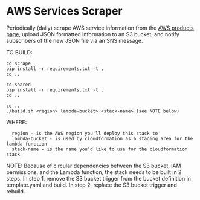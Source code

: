 # AWS Services Scraper
Periodically (daily) scrape AWS service information from the [AWS products page](https://aws.amazon.com/products/), upload JSON formatted information to an S3 bucket, and notify subscribers of the new JSON file via an SNS message. 


TO BUILD:
```
cd scrape
pip install -r requirements.txt -t .
cd ..

cd shared
pip install -r requirements.txt -t .
cd ..

cd ..
./build.sh <region> lambda-bucket> <stack-name> (see NOTE below)
```

WHERE:
```
  region - is the AWS region you'll deploy this stack to
  lambda-bucket - is used by cloudformation as a staging area for the lambda function
  stack-name - is the name you'd like to use for the cloudformation stack
```

NOTE: Because of circular dependencies between the S3 bucket, IAM permissions, and the Lambda function, the stack needs to be built in 2 steps. In step 1, remove the S3 bucket trigger from the bucket definition in template.yaml and build. In step 2, replace the S3 bucket trigger and rebuild.
